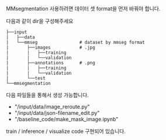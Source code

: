 MMsegmentation 사용하려면 데이터 셋 format을 먼저 바꿔야 합니다.

다음과 같이 dir을 구성해주세요
```
├──input
|   ├──data
|   └──mmseg                # dataset by mmseg format
|       ├──images           # .jpg
|       |   ├──training    
|       |   └──validation
|       ├──annotations      # .png
|       |   ├──training
|       |   └──validation
|       └──test
└──mmsegmentation
```

다음 파일들을 통해서 생성 가능합니다.
- "/input/data/image_reroute.py"
- "/input/data/json-filename_edit.py"
- "/baseline_code/make_mask_image.ipynb"

train / inference / visualize code 구현되어 있습니다.